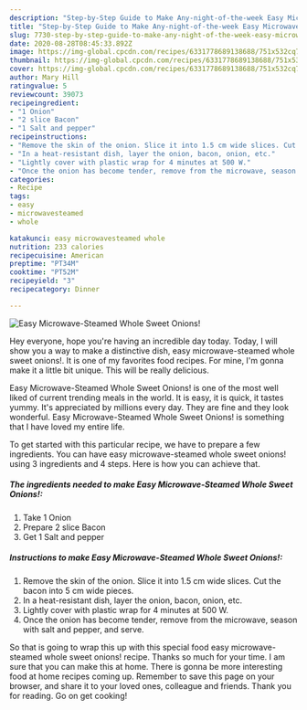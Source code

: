 ```yaml
---
description: "Step-by-Step Guide to Make Any-night-of-the-week Easy Microwave-Steamed Whole Sweet Onions!"
title: "Step-by-Step Guide to Make Any-night-of-the-week Easy Microwave-Steamed Whole Sweet Onions!"
slug: 7730-step-by-step-guide-to-make-any-night-of-the-week-easy-microwave-steamed-whole-sweet-onions
date: 2020-08-28T08:45:33.892Z
image: https://img-global.cpcdn.com/recipes/6331778689138688/751x532cq70/easy-microwave-steamed-whole-sweet-onions-recipe-main-photo.jpg
thumbnail: https://img-global.cpcdn.com/recipes/6331778689138688/751x532cq70/easy-microwave-steamed-whole-sweet-onions-recipe-main-photo.jpg
cover: https://img-global.cpcdn.com/recipes/6331778689138688/751x532cq70/easy-microwave-steamed-whole-sweet-onions-recipe-main-photo.jpg
author: Mary Hill
ratingvalue: 5
reviewcount: 39073
recipeingredient:
- "1 Onion"
- "2 slice Bacon"
- "1 Salt and pepper"
recipeinstructions:
- "Remove the skin of the onion. Slice it into 1.5 cm wide slices. Cut the bacon into 5 cm wide pieces."
- "In a heat-resistant dish, layer the onion, bacon, onion, etc."
- "Lightly cover with plastic wrap for 4 minutes at 500 W."
- "Once the onion has become tender, remove from the microwave, season with salt and pepper, and serve."
categories:
- Recipe
tags:
- easy
- microwavesteamed
- whole

katakunci: easy microwavesteamed whole 
nutrition: 233 calories
recipecuisine: American
preptime: "PT34M"
cooktime: "PT52M"
recipeyield: "3"
recipecategory: Dinner

---
```



![Easy Microwave-Steamed Whole Sweet Onions!](https://img-global.cpcdn.com/recipes/6331778689138688/751x532cq70/easy-microwave-steamed-whole-sweet-onions-recipe-main-photo.jpg)

Hey everyone, hope you're having an incredible day today. Today, I will show you a way to make a distinctive dish, easy microwave-steamed whole sweet onions!. It is one of my favorites food recipes. For mine, I'm gonna make it a little bit unique. This will be really delicious.



Easy Microwave-Steamed Whole Sweet Onions! is one of the most well liked of current trending meals in the world. It is easy, it is quick, it tastes yummy. It's appreciated by millions every day. They are fine and they look wonderful. Easy Microwave-Steamed Whole Sweet Onions! is something that I have loved my entire life.


To get started with this particular recipe, we have to prepare a few ingredients. You can have easy microwave-steamed whole sweet onions! using 3 ingredients and 4 steps. Here is how you can achieve that.

<!--inarticleads1-->

##### The ingredients needed to make Easy Microwave-Steamed Whole Sweet Onions!:

1. Take 1 Onion
1. Prepare 2 slice Bacon
1. Get 1 Salt and pepper




<!--inarticleads2-->

##### Instructions to make Easy Microwave-Steamed Whole Sweet Onions!:

1. Remove the skin of the onion. Slice it into 1.5 cm wide slices. Cut the bacon into 5 cm wide pieces.
1. In a heat-resistant dish, layer the onion, bacon, onion, etc.
1. Lightly cover with plastic wrap for 4 minutes at 500 W.
1. Once the onion has become tender, remove from the microwave, season with salt and pepper, and serve.




So that is going to wrap this up with this special food easy microwave-steamed whole sweet onions! recipe. Thanks so much for your time. I am sure that you can make this at home. There is gonna be more interesting food at home recipes coming up. Remember to save this page on your browser, and share it to your loved ones, colleague and friends. Thank you for reading. Go on get cooking!
